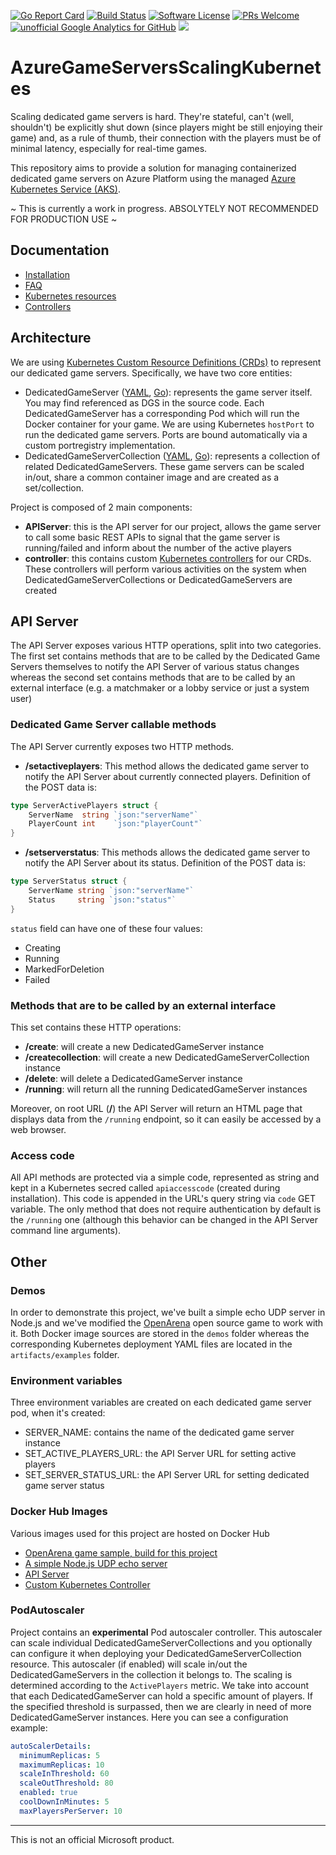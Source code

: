 [![Go Report Card](https://goreportcard.com/badge/github.com/dgkanatsios/azuregameserversscalingkubernetes)](https://goreportcard.com/report/github.com/dgkanatsios/azuregameserversscalingkubernetes)
[![Build Status](https://travis-ci.org/dgkanatsios/azuregameserversscalingkubernetes.svg?branch=master)](https://travis-ci.org/dgkanatsios/azuregameserversscalingkubernetes)
[![Software License](https://img.shields.io/badge/license-MIT-brightgreen.svg?style=flat-square)](LICENSE)
[![PRs Welcome](https://img.shields.io/badge/PRs-welcome-brightgreen.svg?style=flat-square)](http://makeapullrequest.com)
[![unofficial Google Analytics for GitHub](https://gaforgithub.azurewebsites.net/api?repo=AzureGameServersScalingKubernetes)](https://github.com/dgkanatsios/gaforgithub)
![](https://img.shields.io/badge/status-alpha-red.svg)

# AzureGameServersScalingKubernetes

Scaling dedicated game servers is hard. They're stateful, can't (well, shouldn't) be explicitly shut down (since players might be still enjoying their game) and, as a rule of thumb, their connection with the players must be of minimal latency, especially for real-time games.

This repository aims to provide a solution for managing containerized dedicated game servers on Azure Platform using the managed [Azure Kubernetes Service (AKS)](https://azure.microsoft.com/en-us/services/kubernetes-service/).

~ This is currently a work in progress. ABSOLYTELY NOT RECOMMENDED FOR PRODUCTION USE ~

## Documentation

- [Installation](docs/installation.md)
- [FAQ](docs/FAQ.md)
- [Kubernetes resources](docs/resources.md)
- [Controllers](docs/controllers.md)

## Architecture

We are using [Kubernetes Custom Resource Definitions (CRDs)](https://kubernetes.io/docs/concepts/extend-kubernetes/api-extension/custom-resources/) to represent our dedicated game servers. Specifically, we have two core entities:

- DedicatedGameServer ([YAML](/artifacts/crds/dedicatedgameserver.yaml), [Go](/pkg/apis/azuregaming/v1alpha1/dedicatedgameserver.go)): represents the game server itself. You may find referenced as DGS in the source code. Each DedicatedGameServer has a corresponding Pod which will run the Docker container for your game. We are using Kubernetes `hostPort` to run the dedicated game servers. Ports are bound automatically via a custom portregistry implementation.
- DedicatedGameServerCollection ([YAML](/artifacts/crds/dedicatedgameservercollection.yaml), [Go](/pkg/apis/azuregaming/v1alpha1/dedicatedgameservercollection.go)): represents a collection of related DedicatedGameServers. These game servers can be scaled in/out, share a common container image and are created as a set/collection.

Project is composed of 2 main components:

- **APIServer**: this is the API server for our project, allows the game server to call some basic REST APIs to signal that the game server is running/failed and inform about the number of the active players
- **controller**: this contains custom [Kubernetes controllers](https://github.com/kubernetes/sample-controller) for our CRDs. These controllers will perform various activities on the system when DedicatedGameServerCollections or DedicatedGameServers are created

## API Server

The API Server exposes various HTTP operations, split into two categories. The first set contains methods that are to be called by the Dedicated Game Servers themselves to notify the API Server of various status changes whereas the second set contains methods that are to be called by an external interface (e.g. a matchmaker or a lobby service or just a system user) 

### Dedicated Game Server callable methods

The API Server currently exposes two HTTP methods.

- **/setactiveplayers**: This method allows the dedicated game server to notify the API Server about currently connected players.
Definition of the POST data is:
```go
type ServerActivePlayers struct {
	ServerName  string `json:"serverName"`
	PlayerCount int    `json:"playerCount"`
}
```
- **/setserverstatus**: This methods allows the dedicated game server to notify the API Server about its status.
Definition of the POST data is:
```go
type ServerStatus struct {
	ServerName string `json:"serverName"`
	Status     string `json:"status"`
}
```

`status` field can have one of these four values:
- Creating
- Running
- MarkedForDeletion
- Failed

### Methods that are to be called by an external interface

This set contains these HTTP operations:

- **/create**: will create a new DedicatedGameServer instance
- **/createcollection**: will create a new DedicatedGameServerCollection instance
- **/delete**: will delete a DedicatedGameServer instance
- **/running**: will return all the running DedicatedGameServer instances

Moreover, on root URL (**/**) the API Server will return an HTML page that displays data from the `/running` endpoint, so it can easily be accessed by a web browser.

### Access code

All API methods are protected via a simple code, represented as string and kept in a Kubernetes secred called `apiaccesscode` (created during installation). This code is appended in the URL's query string via `code` GET variable. The only method that does not require authentication by default is the `/running` one (although this behavior can be changed in the API Server command line arguments).

## Other

### Demos

In order to demonstrate this project, we've built a simple echo UDP server in Node.js and we've modified the [OpenArena](http://openarena.wikia.com/wiki/Main_Page) open source game to work with it. Both Docker image sources are stored in the `demos` folder whereas the corresponding Kubernetes deployment YAML files are located in the `artifacts/examples` folder.

### Environment variables

Three environment variables are created on each dedicated game server pod, when it's created:

- SERVER_NAME: contains the name of the dedicated game server instance
- SET_ACTIVE_PLAYERS_URL: the API Server URL for setting active players
- SET_SERVER_STATUS_URL: the API Server URL for setting dedicated game server status

### Docker Hub Images

Various images used for this project are hosted on Docker Hub

- [OpenArena game sample, build for this project](https://hub.docker.com/r/dgkanatsios/docker_openarena_k8s/)
- [A simple Node.js UDP echo server](https://hub.docker.com/r/dgkanatsios/simplenodejsudp/)
- [API Server](https://hub.docker.com/r/dgkanatsios/aks_gaming_apiserver/)
- [Custom Kubernetes Controller](https://hub.docker.com/r/dgkanatsios/aks_gaming_controller/)

### PodAutoscaler

Project contains an **experimental** Pod autoscaler controller. This autoscaler can scale individual DedicatedGameServerCollections and you optionally can configure it when deploying your DedicatedGameServerCollection resource. This autoscaler (if enabled) will scale in/out the DedicatedGameServers in the collection it belongs to. The scaling is determined according to the `ActivePlayers` metric. We take into account that each DedicatedGameServer can hold a specific amount of players. If the specified threshold is surpassed, then we are clearly in need of more DedicatedGameServer instances. Here you can see a configuration example:

```yaml
autoScalerDetails:
  minimumReplicas: 5
  maximumReplicas: 10
  scaleInThreshold: 60
  scaleOutThreshold: 80
  enabled: true
  coolDownInMinutes: 5
  maxPlayersPerServer: 10
```

---
This is not an official Microsoft product.